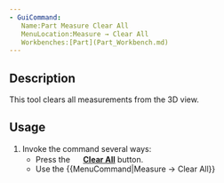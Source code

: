 ```yaml
---
- GuiCommand:
   Name:Part Measure Clear All
   MenuLocation:Measure → Clear All
   Workbenches:[Part](Part_Workbench.md)
---
```


## Description

This tool clears all measurements from the 3D view.

## Usage

1.  Invoke the command several ways:
    -   Press the **<img src=images/Part_Measure_Clear_All.svg style="width:16px"> [Clear All](Part_Measure_Clear_All.md)** button.
    -   Use the {{MenuCommand|Measure → Clear All}}








 
